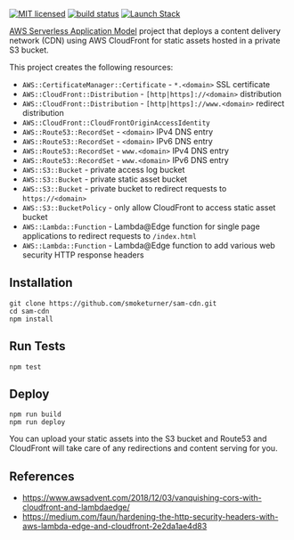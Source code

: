 [![MIT licensed](https://img.shields.io/badge/license-MIT-blue.svg)](https://raw.githubusercontent.com/smoketurner/sam-cdn/master/LICENSE)
[![build status](https://github.com/smoketurner/sam-cdn/workflows/Node%20CI/badge.svg)](https://github.com/smoketurner/sam-cdn/actions?query=workflow%3A%22Node+CI%22)
[![Launch Stack](https://s3.amazonaws.com/cloudformation-examples/cloudformation-launch-stack.png)](https://console.aws.amazon.com/lambda/home?#/create/app?applicationId=arn:aws:serverlessrepo:us-east-1:860114833029:applications/cloudfront-cdn)

[AWS Serverless Application Model](https://aws.amazon.com/serverless/sam/) project that deploys a content delivery network (CDN) using AWS CloudFront for static assets hosted in a private S3 bucket.

This project creates the following resources:

- `AWS::CertificateManager::Certificate` - `*.<domain>` SSL certificate
- `AWS::CloudFront::Distribution` - `[http|https]://<domain>` distribution
- `AWS::CloudFront::Distribution` - `[http|https]://www.<domain>` redirect distribution
- `AWS::CloudFront::CloudFrontOriginAccessIdentity`
- `AWS::Route53::RecordSet` - `<domain>` IPv4 DNS entry
- `AWS::Route53::RecordSet` - `<domain>` IPv6 DNS entry
- `AWS::Route53::RecordSet` - `www.<domain>` IPv4 DNS entry
- `AWS::Route53::RecordSet` - `www.<domain>` IPv6 DNS entry
- `AWS::S3::Bucket` - private access log bucket
- `AWS::S3::Bucket` - private static asset bucket
- `AWS::S3::Bucket` - private bucket to redirect requests to `https://<domain>`
- `AWS::S3::BucketPolicy` - only allow CloudFront to access static asset bucket
- `AWS::Lambda::Function` - Lambda@Edge function for single page applications to redirect requests to `/index.html`
- `AWS::Lambda::Function` - Lambda@Edge function to add various web security HTTP response headers

## Installation

```
git clone https://github.com/smoketurner/sam-cdn.git
cd sam-cdn
npm install
```

## Run Tests

```
npm test
```

## Deploy

```
npm run build
npm run deploy
```

You can upload your static assets into the S3 bucket and Route53 and CloudFront will take care of any redirections and content serving for you.

## References

- https://www.awsadvent.com/2018/12/03/vanquishing-cors-with-cloudfront-and-lambdaedge/
- https://medium.com/faun/hardening-the-http-security-headers-with-aws-lambda-edge-and-cloudfront-2e2da1ae4d83

